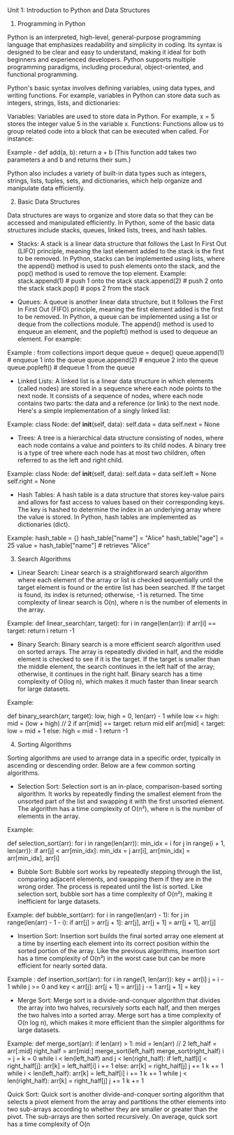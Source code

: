 Unit 1: Introduction to Python and Data Structures

1. Programming in Python

Python is an interpreted, high-level, general-purpose programming language that emphasizes readability and simplicity in coding. Its syntax is designed to be clear and easy to understand, making it ideal for both beginners and experienced developers. Python supports multiple programming paradigms, including procedural, object-oriented, and functional programming.

Python's basic syntax involves defining variables, using data types, and writing functions. For example, variables in Python can store data such as integers, strings, lists, and dictionaries:

Variables: Variables are used to store data in Python. For example, x = 5 stores the integer value 5 in the variable x.
Functions: Functions allow us to group related code into a block that can be executed when called. For instance:

Example -
def add(a, b):
    return a + b
(This function add takes two parameters a and b and returns their sum.)

Python also includes a variety of built-in data types such as integers, strings, lists, tuples, sets, and dictionaries, which help organize and manipulate data efficiently.

2. Basic Data Structures

Data structures are ways to organize and store data so that they can be accessed and manipulated efficiently. In Python, some of the basic data structures include stacks, queues, linked lists, trees, and hash tables.

- Stacks: A stack is a linear data structure that follows the Last In First Out (LIFO) principle, meaning the last element added to the stack is the first to be removed. In Python, stacks can be implemented using lists, where the append() method is used to push elements onto the stack, and the pop() method is used to remove the top element.
Example:
stack.append(1)  # push 1 onto the stack
stack.append(2)  # push 2 onto the stack
stack.pop()      # pops 2 from the stack

- Queues: A queue is another linear data structure, but it follows the First In First Out (FIFO) principle, meaning the first element added is the first to be removed. In Python, a queue can be implemented using a list or deque from the collections module. The append() method is used to enqueue an element, and the popleft() method is used to dequeue an element. For example:

Example : 
from collections import deque
queue = deque()
queue.append(1)  # enqueue 1 into the queue
queue.append(2)  # enqueue 2 into the queue
queue.popleft()  # dequeue 1 from the queue

- Linked Lists: A linked list is a linear data structure in which elements (called nodes) are stored in a sequence where each node points to the next node. It consists of a sequence of nodes, where each node contains two parts: the data and a reference (or link) to the next node. Here's a simple implementation of a singly linked list:

Example:
class Node:
    def __init__(self, data):
        self.data = data
        self.next = None

- Trees: A tree is a hierarchical data structure consisting of nodes, where each node contains a value and pointers to its child nodes. A binary tree is a type of tree where each node has at most two children, often referred to as the left and right child.

Example:
class Node:
    def __init__(self, data):
        self.data = data
        self.left = None
        self.right = None

- Hash Tables: A hash table is a data structure that stores key-value pairs and allows for fast access to values based on their corresponding keys. The key is hashed to determine the index in an underlying array where the value is stored. In Python, hash tables are implemented as dictionaries (dict). 

Example:
hash_table = {}
hash_table["name"] = "Alice"
hash_table["age"] = 25
value = hash_table["name"]  # retrieves "Alice"

3. Search Algorithms

- Linear Search: Linear search is a straightforward search algorithm where each element of the array or list is checked sequentially until the target element is found or the entire list has been searched. If the target is found, its index is returned; otherwise, -1 is returned. The time complexity of linear search is O(n), where n is the number of elements in the array.

Example:
def linear_search(arr, target):
    for i in range(len(arr)):
        if arr[i] == target:
            return i
    return -1

- Binary Search: Binary search is a more efficient search algorithm used on sorted arrays. The array is repeatedly divided in half, and the middle element is checked to see if it is the target. If the target is smaller than the middle element, the search continues in the left half of the array; otherwise, it continues in the right half. Binary search has a time complexity of O(log n), which makes it much faster than linear search for large datasets.

Example:

def binary_search(arr, target):
    low, high = 0, len(arr) - 1
    while low <= high:
        mid = (low + high) // 2
        if arr[mid] == target:
            return mid
        elif arr[mid] < target:
            low = mid + 1
        else:
            high = mid - 1
    return -1

4. Sorting Algorithms

Sorting algorithms are used to arrange data in a specific order, typically in ascending or descending order. Below are a few common sorting algorithms.

- Selection Sort: Selection sort is an in-place, comparison-based sorting algorithm. It works by repeatedly finding the smallest element from the unsorted part of the list and swapping it with the first unsorted element. The algorithm has a time complexity of O(n²), where n is the number of elements in the array.

Example:

def selection_sort(arr):
    for i in range(len(arr)):
        min_idx = i
        for j in range(i + 1, len(arr)):
            if arr[j] < arr[min_idx]:
                min_idx = j
        arr[i], arr[min_idx] = arr[min_idx], arr[i]

- Bubble Sort: Bubble sort works by repeatedly stepping through the list, comparing adjacent elements, and swapping them if they are in the wrong order. The process is repeated until the list is sorted. Like selection sort, bubble sort has a time complexity of O(n²), making it inefficient for large datasets.

Example:
def bubble_sort(arr):
    for i in range(len(arr) - 1):
        for j in range(len(arr) - 1 - i):
            if arr[j] > arr[j + 1]:
                arr[j], arr[j + 1] = arr[j + 1], arr[j]
        
- Insertion Sort: Insertion sort builds the final sorted array one element at a time by inserting each element into its correct position within the sorted portion of the array. Like the previous algorithms, insertion sort has a time complexity of O(n²) in the worst case but can be more efficient for nearly sorted data.

Example :
def insertion_sort(arr):
    for i in range(1, len(arr)):
        key = arr[i]
        j = i - 1
        while j >= 0 and key < arr[j]:
            arr[j + 1] = arr[j]
            j -= 1
        arr[j + 1] = key

- Merge Sort: Merge sort is a divide-and-conquer algorithm that divides the array into two halves, recursively sorts each half, and then merges the two halves into a sorted array. Merge sort has a time complexity of O(n log n), which makes it more efficient than the simpler algorithms for large datasets.

Example:
def merge_sort(arr):
    if len(arr) > 1:
        mid = len(arr) // 2
        left_half = arr[:mid]
        right_half = arr[mid:]
        merge_sort(left_half)
        merge_sort(right_half)
        i = j = k = 0
        while i < len(left_half) and j < len(right_half):
            if left_half[i] < right_half[j]:
                arr[k] = left_half[i]
                i += 1
            else:
                arr[k] = right_half[j]
                j += 1
            k += 1
        while i < len(left_half):
            arr[k] = left_half[i]
            i += 1
            k += 1
        while j < len(right_half):
            arr[k] = right_half[j]
            j += 1
            k += 1

Quick Sort: Quick sort is another divide-and-conquer sorting algorithm that selects a pivot element from the array and partitions the other elements into two sub-arrays according to whether they are smaller or greater than the pivot. The sub-arrays are then sorted recursively. On average, quick sort has a time complexity of O(n


